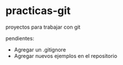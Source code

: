 # practicas-git
proyectos para trabajar con git

pendientes:
- Agregar un .gitignore
- Agregar nuevos ejemplos en el repositorio
